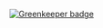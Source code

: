 
[![Greenkeeper badge](https://badges.greenkeeper.io/anthony-telljohann/openapi-specification-file.svg?token=20ab0722ba5a8c7ef7049bee0f71de8aa272a496e7ddc9888ea2345fb50f2a7d&ts=1551707290939)](https://greenkeeper.io/)
